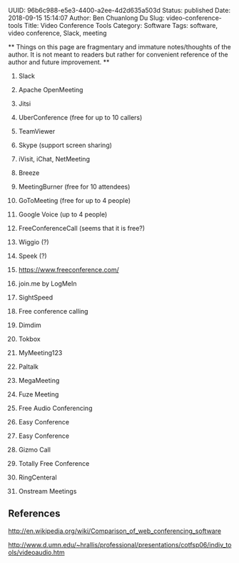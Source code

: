 UUID: 96b6c988-e5e3-4400-a2ee-4d2d635a503d
Status: published
Date: 2018-09-15 15:14:07
Author: Ben Chuanlong Du
Slug: video-conference-tools
Title: Video Conference Tools
Category: Software
Tags: software, video conference, Slack, meeting

**
Things on this page are
fragmentary and immature notes/thoughts of the author.
It is not meant to readers
but rather for convenient reference of the author and future improvement.
**


1. Slack
   
2. Apache OpenMeeting

3. Jitsi

4. UberConference (free for up to 10 callers)

5. TeamViewer

6. Skype (support screen sharing)

7. iVisit, iChat, NetMeeting

8. Breeze

9.  MeetingBurner (free for 10 attendees)


10. GoToMeeting (free for up to 4 people)

11. Google Voice (up to 4 people)

12. FreeConferenceCall (seems that it is free?)

13. Wiggio (?)

14. Speek (?)

15. https://www.freeconference.com/

16. join.me by LogMeIn

17. SightSpeed

18. Free conference calling

19. Dimdim

20. Tokbox

21. MyMeeting123

22. Paltalk

23. MegaMeeting

24. Fuze Meeting

25. Free Audio Conferencing

26. Easy Conference

27. Easy Conference

28. Gizmo Call

29. Totally Free Conference

30. RingCenteral

31. Onstream Meetings

## References

http://en.wikipedia.org/wiki/Comparison_of_web_conferencing_software

http://www.d.umn.edu/~hrallis/professional/presentations/cotfsp06/indiv_tools/videoaudio.htm